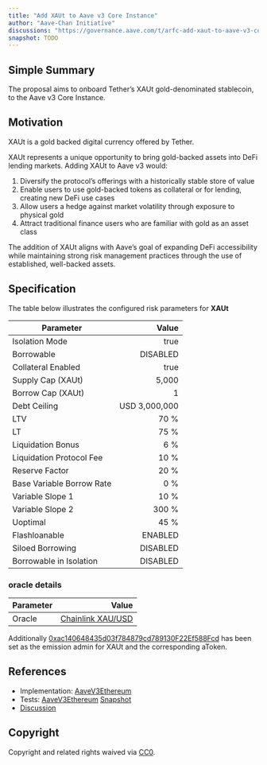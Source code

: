 ```yaml
---
title: "Add XAUt to Aave v3 Core Instance"
author: "Aave-Chan Initiative"
discussions: "https://governance.aave.com/t/arfc-add-xaut-to-aave-v3-core-instance/22385"
snapshot: TODO
---
```


## Simple Summary

The proposal aims to onboard Tether’s XAUt gold-denominated stablecoin, to the Aave v3 Core Instance.

## Motivation

XAUt is a gold backed digital currency offered by Tether.

XAUt represents a unique opportunity to bring gold-backed assets into DeFi lending markets. Adding XAUt to Aave v3 would:

1. Diversify the protocol’s offerings with a historically stable store of value
2. Enable users to use gold-backed tokens as collateral or for lending, creating new DeFi use cases
3. Allow users a hedge against market volatility through exposure to physical gold
4. Attract traditional finance users who are familiar with gold as an asset class

The addition of XAUt aligns with Aave’s goal of expanding DeFi accessibility while maintaining strong risk management practices through the use of established, well-backed assets.

## Specification

The table below illustrates the configured risk parameters for **XAUt**

| Parameter                 |                                      Value |
| ------------------------- | -----------------------------------------: |
| Isolation Mode            |                                       true |
| Borrowable                |                                   DISABLED |
| Collateral Enabled        |                                       true |
| Supply Cap (XAUt)         |                                      5,000 |
| Borrow Cap (XAUt)         |                                          1 |
| Debt Ceiling              |                              USD 3,000,000 |
| LTV                       |                                       70 % |
| LT                        |                                       75 % |
| Liquidation Bonus         |                                        6 % |
| Liquidation Protocol Fee  |                                       10 % |
| Reserve Factor            |                                       20 % |
| Base Variable Borrow Rate |                                        0 % |
| Variable Slope 1          |                                       10 % |
| Variable Slope 2          |                                      300 % |
| Uoptimal                  |                                       45 % |
| Flashloanable             |                                    ENABLED |
| Siloed Borrowing          |                                   DISABLED |
| Borrowable in Isolation   |                                   DISABLED |


### oracle details

| Parameter                 |                                                                                         Value |
| ------------------------- | --------------------------------------------------------------------------------------------: |
| Oracle                    | [Chainlink XAU/USD](https://etherscan.io/address/0x214eD9Da11D2fbe465a6fc601a91E62EbEc1a0D6)  |

Additionally [0xac140648435d03f784879cd789130F22Ef588Fcd](https://etherscan.io/address/0xac140648435d03f784879cd789130F22Ef588Fcd) has been set as the emission admin for XAUt and the corresponding aToken.

## References

- Implementation: [AaveV3Ethereum](https://github.com/bgd-labs/aave-proposals-v3/blob/main/src/20250818_AaveV3Ethereum_AddXAUtToAaveV3CoreInstance/AaveV3Ethereum_AddXAUtToAaveV3CoreInstance_20250818.sol)
- Tests: [AaveV3Ethereum](https://github.com/bgd-labs/aave-proposals-v3/blob/main/src/20250818_AaveV3Ethereum_AddXAUtToAaveV3CoreInstance/AaveV3Ethereum_AddXAUtToAaveV3CoreInstance_20250818.t.sol)
  [Snapshot](TODO)
- [Discussion](https://governance.aave.com/t/arfc-add-xaut-to-aave-v3-core-instance/22385)

## Copyright

Copyright and related rights waived via [CC0](https://creativecommons.org/publicdomain/zero/1.0/).
